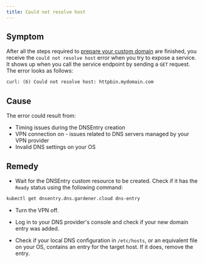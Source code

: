 ```yaml
---
title: Could not resolve host
---
```


## Symptom

After all the steps required to [prepare your custom domain](../../../../03-tutorials/00-api-exposure/apix-02-setup-custom-domain-for-workload.md) are finished, you receive the `could not resolve host` error when you try to expose a service. It shows up when you call the service endpoint by sending a `GET` request. The error looks as follows:

```txt
curl: (6) Could not resolve host: httpbin.mydomain.com
```

## Cause

The error could result from:

- Timing issues during the DNSEntry creation
- VPN connection on - issues related to DNS servers managed by your VPN provider
- Invalid DNS settings on your OS

## Remedy

- Wait for the DNSEntry custom resource to be created. Check if it has the `Ready` status using the following command:

```bash
kubectl get dnsentry.dns.gardener.cloud dns-entry
```

- Turn the VPN off.

- Log in to your DNS provider's console and check if your new domain entry was added.

- Check if your local DNS configuration in `/etc/hosts`, or an equivalent file on your OS, contains an entry for the target host. If it does, remove the entry.

